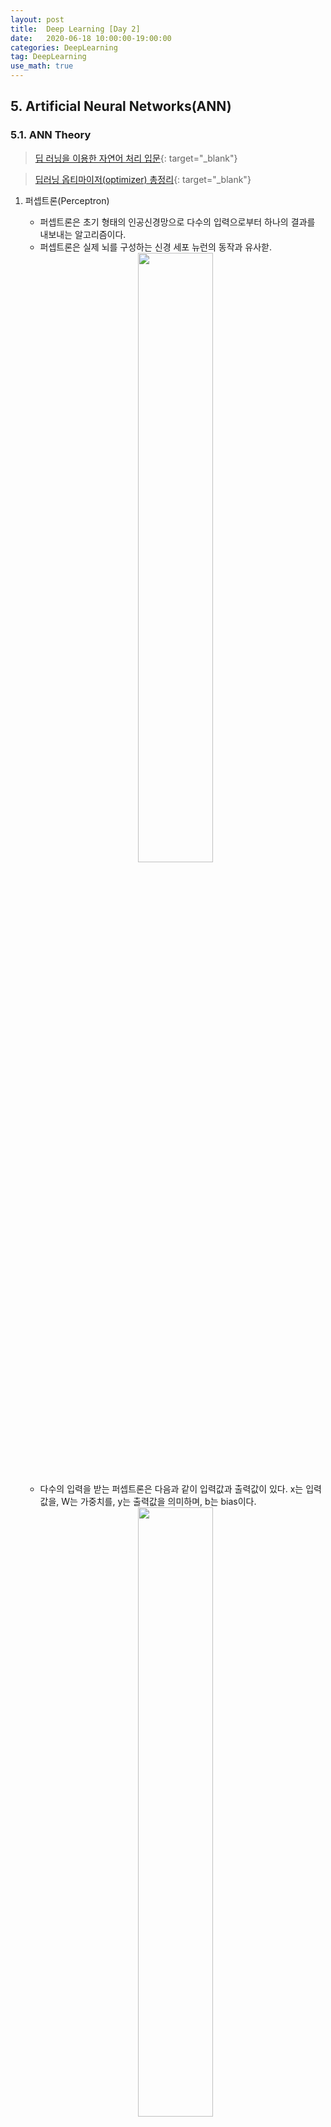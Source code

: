 ```yaml
---
layout: post
title:  Deep Learning [Day 2]
date:   2020-06-18 10:00:00-19:00:00
categories: DeepLearning
tag: DeepLearning
use_math: true
---
```



## 5. Artificial Neural Networks(ANN)
### 5.1. ANN Theory

> [딥 러닝을 이용한 자연어 처리 입문](https://wikidocs.net/36033){: target="_blank"}

> [딥러닝 옵티마이저(optimizer) 총정리](https://hiddenbeginner.github.io/deeplearning/2019/09/22/optimization_algorithms_in_deep_learning.html){: target="_blank"}

1. 퍼셉트론(Perceptron)
    - 퍼셉트론은 초기 형태의 인공신경망으로 다수의 입력으로부터 하나의 결과를 내보내는 알고리즘이다.
    - 퍼셉트론은 실제 뇌를 구성하는 신경 세포 뉴런의 동작과 유사핟.

    <center><img src="/assets/images/deeplearning/31.PNG" width="50%"></center><br>
    
    - 다수의 입력을 받는 퍼셉트론은 다음과 같이 입력값과 출력값이 있다. x는 입력값을, W는 가중치를, y는 출력값을 의미하며, b는 bias이다.
    
    <center><img src="/assets/images/deeplearning/32.PNG" width="50%"></center><br>
    
    - 각각의 입력값에는 각각의 가중치가 존재하는데, 가중치의 값이 클수록 해당 입력값이 중요하다는 것을 의미한다.
    - 이러한 뉴런에서 출력값을 변경시키는 함수를 활성화 함수(Actication Function)이라고 한다.
        + 초기 인공신경망 모델은 활성화 함수를 계단함수를 사용하였지만, 그 외에도 다양한 함수를 사용하기 시작했다(시그모이드, 소프트맥스).
<br><br>

2. 단층 퍼셉트론(Singl-Layer Perception)
    - 퍼셉트론은 단층 퍼셉트론과 다층 퍼셉트론으로 나누어지는데, 단층 퍼셉트론은 값을 보내는 단계와 값을 받아서 출력하는 2개의 단계로만 이루어진다.
    - 각 단계를 층(layer)이라고 부르며, 입력층(input layer)과 출력층(output layer)이 있다.
 
    <center><img src="/assets/images/deeplearning/33.PNG" width="50%"></center><br>

    - 단층 퍼셉트론을 이용한 논리 게이트 연산자
    
        1) AND 게이트
           : 두 개의 입력값이 모두 1인 경우에만 출력값이 1이 나오는 구조
           
          def AND_gate(x1, x2):
              w1=0.5
              w2=0.5
              b=-0.7
              result = x1*w1 + x2*w2 + b
              if result <= 0:
                  return 0
              else:
                  return 1

        2) OR 게이트
           : 두 개의 입력이 모두 0인 경우에 출력값이 0이고, 나머지 경우에는 모두 출력값이 1인 구조

          def OR_gate(x1, x2):
              w1=0.6
              w2=0.6
              b=-0.5
              result = x1*w1 + x2*w2 + b
              if result <= 0:
                  return 0
              else:
                  return 1
    
        <center><img src="/assets/images/deeplearning/34.PNG" width="50%"></center><br>
        <center><img src="/assets/images/deeplearning/35.PNG" width="50%"></center><br>
    
        + 이외에도 논리 게이트를 충족시키는 다양한 가중치와 편향의 값이 있다.
        + 하지만 단층 퍼셉트론으로는 XOR 게이트를 구현할 수 없다.
        + XOR 게이트는 입력값 두 개가 서로 다른값을 가지고 있을 때만 출력값이 1이 되고, 입력값 두 개가 서로 같은 값을 가지면 출력값이 0이 되는 구조이다.
        + 즉, 단층 퍼셉트론은 직선 하나로 두 영역을 나눌 수 있는 문제에 대해서만 구현이 가능하지만, XOR 게이트는 두 개의 직선이 필요하다.

            <center><img src="/assets/images/deeplearning/36.PNG" width="50%"></center><br>
            <center><img src="/assets/images/deeplearning/37.PNG" width="50%"></center><br>

        + XOR 게이트는 직선이 아닌 곡선, 비선형 영역으로 분리하면 구현이 가능하다.
<br><br>

3. 다층 퍼셉트론(Multilayer Perceptron, MLP)
    - 입력층과 출력층 사이에 하나 이상의 중간층이 존재하는 신경망으로 다음 그림에 나타낸 것과 같은 계층구조를 갖는다.

        <center><img src="/assets/images/deeplearning/38.PNG" width="50%"></center><br>  
  
    - 이 때, 입력층과 출력층 사이의 중간층을 은닉층(hidden layer) 이라 부른다.
    - Multilayer perceptron은 단층 perceptron과 유사한 구조를 가지고 있지만 중간층과 각 unit의 입출력 특성을 비선형으로 함으로써 네트워크의 능력을 향상시켜 단층 퍼셉트론의 여러 가지 단점들을 극복했다. 
    - Multilayer perceptron은 층의 갯수가 증가할수록 perceptron이 형성하는 결정 구역의 특성은 더욱 고급화된다. 
    - 이와 같이 은닉층이 2개 이상인 신경망을 심층 신경망(Deep Neural Network, DNN)이라고 한다.
<br><br>

4. 순방향 신경망(Feed-Forward Neural Network, FFNN)
    - 다층 퍼셉트론(MLP)과 같이 입력층에서 출력층 방향으로 연산이 전개되는 신경망을 FFNN이라 한다.
    - 별도로 정의되는 이유는 은닉층의 출력값이 다시 은닉층의 입력으로 사용되는 재귀적인 구조를 가진 RNN이 있기 때문이다.

        <center><img src="/assets/images/deeplearning/39.PNG" width="50%"></center><br>
        <center><img src="/assets/images/deeplearning/40.PNG" width="50%"></center><br>
<br><br>

5. 전결합층(Fully-connected layer, FC, Dense layer)
    - 다층 퍼셉트론의 은닉층과 출력층에 있는 모든 뉴런은 이전 층의 모든 뉴련과 연결되어 있다.
    - 이와 같이 어떤 층의 모든 뉴런이 이전 층의 모든 뉴런과 연결되어 있는 층을 전결합층이라 하며, 모든 은닉층과 출력층이 전결합층이다.
    - 밀집층(Dense layer)이라고도 한다.
<br><br>

6. 활성화 함수(Activation Function)

   1) 선형/비선형 함수
      - 선형 함수는 출력이 입력의 상수배만큼 변하는 직선을 그리는 함수이고, 비선형 함수는 직선 1개로는 그릴 수 없는 함수이다.
      - 인공신경망의 성능을 높이기 위해서는 은닉층을 추가해야 하는데, 활성화 함수를 선형 함수를 사용하게 되면 은닉층을 쌓을 수 없게 된다.
        예를 들어 f(x) = Wx라 할 때, 은닉층을 2개 추가한다고 하면 출력층을 포함해서 y(x) = f(f(f(x)))가 되며 이는 선형적인 구조임을 알 수 있다.
        즉, 선형 함수로 은닉층을 추가하더라도, 1회 추가한 것과 차이를 줄 수 없다.
      - 그렇다고 선형 함수를 사용한 층이 의미가 없다는 것은 아니다. 학습 가능한 가중치가 추가로 생긴다는 점에서 분명히 의미가 있다.
      - 활성화 함수를 사용하는 일반적인 은닉층을 선형층과 대비되는 표현을 사용하면 비선형층이다.
<br><br>

   2) 시그모이드 함수
      - 일반적인 인공신경망의 학습 과정은, 우선 입력에 대해서 순전파(forward propagaion) 연산을 하고, 그리고 순전파 연산을 하고 나온
        예측값과 실제값의 오차를 손실 함수(loss function)을 통해 계산하고, 그리고 이 손실(loss)을 미분을 통해서 기울기(gradient)를 구하고,
        이를 통해 역전파(back propagation)를 수행한다.
      - 시그모이드 함수의 문제점은 미분을 하며 기울기를 구할 때 발생한다. 시그모이드 함수의 출력값이 0 또는 1에 가까워지면, 그래프의
        기울기가 완만해지는 모습을 보여준다.
      - 역전파 과정에서 0에 가까운 기울기가 곱해지면, 기울기 소실(Vanishing Gradient) 문제가 발생한다. 즉, 시그모이드 함수를 사용하는 
        은닉층의 개수가 다수가 될 경우에는 0에 가까운 기울기가 계속 곱해지면 앞단에서는 거의 기울기를 전파받을 수가 없게 되어 가중치가 업데이트가 되지 않아 학습되지 않는다.

    <center><img src="/assets/images/deeplearning/41.PNG" width="50%"></center><br>          
    <center><img src="/assets/images/deeplearning/42.PNG" width="50%"></center><br>
<br><br>

   3) 하이퍼볼릭탄젠트 함수(Hyperbolic tangent function)
      - 하이퍼볼릭탄젠트 함수는 입력값을 -1과 1 사이의 값으로 변환한다.
      - 이 함수 역시 시그모이드 함수와 같은 문제가 발생하지만, 시그모이드 함수와는 달리 0을 중심으로 하고 있기 때문에 반환값의 변환폭이 더 크다.
      - 따라서 기울기 소실 현상이 적은 편이다.

    <center><img src="/assets/images/deeplearning/43.PNG" width="50%"></center><br>
<br><br>

   4) 렐루 함수(ReLU)
      - 가장 많이 사용되고 있는 함수
      - f(x) = max(0, x)로 간단하다.
      - 렐루 함수는 음수를 입력하면 0을 출력하고, 양수를 입력하면 입력값을 그대로 반환한다. 렐루 함수는 특정 양수값에 수렴하지 않으므로
        깊은 신경망에서 시그모이드 함수보다 훨씬 더 잘 작동한다. 뿐만 아니라, 다른 연산보다 속도가 빠르다.
      - 문제는 입력값이 음수이면 기울기가 0이 되기 때문에, 이 뉴런은 다시 회생이 불가능하다. 이 문제를 죽은 렐루(dying ReLU)라고 한다.

    <center><img src="/assets/images/deeplearning/44.PNG" width="50%"></center><br>
<br><br>

   5) 리키 렐루(Leaky ReLU)
      - 죽은 렐루를 보완하기 위한 함수
      - 입력값이 음수일 경우에 0이 아니라 0.0001과 같은 매우 작은 수를 반환한다.
      - f(x) = max(ax, x)로 간단하다. a는 하이퍼파라미터로 Leaky 정도를 결정하며 일반적으로 0.01의 값을 가진다.

    <center><img src="/assets/images/deeplearning/45.PNG" width="50%"></center><br>
<br><br>

   6) 소프트맥스 함수(Softmax function)
      - 분류 문제에서 자주 사용되는 함수
      - 시그모이드 함수처럼 출력층의 뉴런에서 주로 사용되는데, 시그모이드 함수가 두 가지 선택지 중 하나를 고르는 이진 분류(Binary Classification)
        문제에 사용된다면, 소프트맥스 함수는 다중 클래스 분류(Multiclass Classification) 문제에서 주로 사용된다.
    
    <center><img src="/assets/images/deeplearning/46.PNG" width="50%"></center><br>
<br><br>

7. 손실 함수(Loss function)
    - 손실 함수는 실제값과 예측값의 차이를 수치화해주는 함수이다.
    - 오차가 클수록 손실 함수의 값은 크고, 오차가 작을수록 손실 함수의 값은 작아진다.
    - 회귀에서는 평균 제곱 오차(MSE), 분류에서는 크로스 엔트로피(Cross-Entropy)를 주로 사용한다.
    
      1) MSE(Mean Squared Error)
         - 오차 제곱 평균을 의미하며, 연속형 변수를 예측할 때 사용한다.

      2) 크로스 엔트로피(Cross-Entropy)
         - 낮은 확률로 예측해서 맞추거나, 높은 확률로 예측해서 틀리는 경우 손실이 더 크다.
         - 이진 분류의 경우 binary_crossentropy를 사용하며, 다중 클래스 분류의 경우 categorical_crossentropy를 사용한다.
<br><br>

8. 옵티마이저(Optimizer)

<center><img src="/assets/images/deeplearning/47.png" width="50%"></center><br>

- 손실 함수의 값을 줄여나가면서 학습하는 방법은 어떤 옵티마이저를 사용하느냐에 따라 달라진다.
- 배치(Batch)는 가중치 등의 매개변수의 값을 조정하기 위해 사용하는 데이터의 양을 말한다.
- 전체 데이터를 가지고 매개변수의 값을 조정할 수도 있고, 정해준 양의 데이터만 가지고도 매개변수의 값을 조장할 수 있다.

<center><img src="/assets/images/deeplearning/63.PNG" width="50%"></center><br>
<center><img src="/assets/images/deeplearning/48.png" width="50%"></center><br>
<center><img src="/assets/images/deeplearning/64.PNG" width="80%"></center><br>

1) 경사 하강법(Gradient Descent)
  - 경사 하강법은 1차 근사값 발견용 최적화 알고리즘으로, 함수의 기울기를 구하여 기울기가 낮은쪽으로 계속 이동시켜서 극값에 이를 때까지 반복시키는 것이다.
  - 최적화할 함수 f(x)에 대해, 먼저 시작점 X0를 정한다. 현재 X(i)가 주어질 때, 그 다음으로 이동할 점인 X(i+1)은 다음과 같다.
  - Gamma는 이동할 거리를 조절하는 매개변수로, 딥러닝에서는 learning rate라고 생각하면 된다.
    즉, learning rate가 작으면 학습 속도가 느리지만 시간이 다 되어 덜 끝날 수도 있고, learning rate가 크면 속도가 빠르지만 제대로 학습을 못할 수도 있다.

<center><img src="/assets/images/deeplearning/49.PNG" width="50%"></center><br>
<center><img src="/assets/images/deeplearning/50.PNG" width="50%"></center><br><br><br>

  1-1) 배치 경사 하강법(Batch Gradient Descent)  
        - 배치 경사 하강법은 옵티마이저 중 하나로 오차를 구할 때 전체 데이터를 고려한다.  
        - 머신러닝에서 1번의 훈련 횟수를 1 에포크라고 하는데, 배치 경사 하강법은 한 번의 에포크에 모든 매개변수 업데이트를 한 번 수행한다.  
        - 배치 경사 하강법은 전체 데이터를 고려해서 학습하기 때문에, 에포크당 시간이 오래 걸리고 메모리를 많이 잡아먹지만, 글로벌 미니멈을 찾을 수 있다.  

> model.fit(X_train, y_train, batch_size=len(trainX))

<br><br>

  1-2) 확률적 경사 하강법(Stochastic Gradient Descent)  
        - 기존의 경사 하강법의 시간이 오래 걸리는 단점을 보완하기 위해, 매개변수 값을 조정 시 전체 데이터가 아니라 랜덤으로 선택한 하나의 데이터에 대해서만 계산한다.  
        - 매개변수의 변경폭이 불안정하고, 배치 경사 하강법보다 정확도가 낮을 수 있지만, 속도는 빠르다.  

> model.fit(X_train, y_train, batch_size=1)

<br><br>

  1-3) 미니 배치 경사 하강법(Mini-Batch Gradient Descent)  
        - 정해진 양에 대해서만 계산하여 매개변수의 값을 조정하는 경사 하강법  
        - batch_size 인자를 넘겨 mini batch 사이즈를 결정하고, mini batch 사이즈의 데이터마다 손실 함수를 만들어 gradient를 계산하여 파라미터를 업데이트한다.  
        - 전체 데이터를 계산하는 것보다 빠르며, SGD보다 안정적임.  
        - 가장 많이 사용되는 경사 하강법이다.  

> model.fit(X_train, y_train, batch_size=32) #32를 배치 크기로 하였을 경우

<br><br>

2) 모멘텀(Momentum)
  - 모멘텀은 관성이라는 물리학의 법칙을 응용한 방법
  - SGD에서 계산된 접선의 기울기에 한 시점(step) 전의 접선의 기울기값을 일정한 비율만큼 반영한다.
  - 즉, 현재 파라미터를 업데이트할 때, 이전의 기울기(gradient)들도 포함해서 계산한다.
  - 이러한 방식은 로컬 미니멈에 도달하였을 때, 기울기가 0이라서 기존의 경사 하강법이라면 글로벌 미니멈으로 잘못 인식하여 계산하였지만,
    모멘텀을 이용하여 조절하면 로컬 미니멈에서 탈출하는 효과를 얻을 수 있다.

<center><img src="/assets/images/deeplearning/51.PNG" width="50%"></center><br>    
<center><img src="/assets/images/deeplearning/54.PNG" width="50%"></center><br>    

  - theta를 미지수로 갖는 목적함수 J(thetha)
  - learning rate를 나타내는 gamma
  - 이전 gradient들의 영향력을 매 업데이트마다 r(momentum)배씩 감소시킨다.

> keras.optimizers.SGD(lr=0.01, momentum=0.9)

<br><br>

3) NAG(Nesterov accelerated gradient)
  - 모멘텀을 사용한 SGD에서 관성의 성질에 따라 글로벌 미니멈을 향해 앞으로 나아가는 것은 굉장히 좋지만,
    밑면에 다다랐을 때쯤 앞에 압정이 있는 것을 발견하더라도 관성 때문에 앞으로 나아가다가 박혀버리는 꼴이 발생할 수 있다.
  - NAG는 이러한 문제를 해결하기 위해 앞을 미리 보고 현재의 관성을 조절하여 업데이트 크기를 바꾸는 방식이다.
  - 현재의 위치에서 미래의 위치를 계산하기 위해 목적함수의 theta를 아래와 같이 변경해준다.
  - 따라서 Momentum 방식의 빠른 이동에 대한 장점을 가지면서, 적절한 시점에 멈추면서 동작하여 더욱 효과적으로 이동한다.

<center><img src="/assets/images/deeplearning/53.PNG" width="50%"></center><br><br><br>

4) Adagrad
  - 지금까지의 방법은 모든 파라미터에 대해 같은 learning rate를 적용한다는 점이다. 하지만, 동일한 학습률을 적용하는 것은 비효율적이다.
  - 비효율적인 이유는, 예를 들어 A, B, C 레이어 중 B의 레이어가 주로 0값이 많이 나온다고 가정하자. 그러면 B에 해당하는 가중치의 값은 자연스럽게
    0이 되면서 손실 함수에서도 Wb의 값의 term이 없어질 것이다. 문제는 이후에 데이터가 업데이트 되어서 0이 아닌 B의 값이 등장하게 되면
    그동안 상대적으로 Wb의 값이 조금 업데이트되었기 때문에 글로벌 미니멈 지점까지 한참 남은 상태이다. 따라서 가가 파라미터의 업데이트 빈도 수에 따라
    업데이트 크기를 다르게 해주는 것이 효율적일 수 있다.
  - 각 매개변수에 서로 다른 학습률(learning rate)을 적용한다.
  - 변화가 많은 매개변수는 학습률이 작게 설정되고, 변화가 적은 매개변수는 학습률을 높게 설정한다.

<center><img src="/assets/images/deeplearning/52.png" width="50%"></center><br>    
<center><img src="/assets/images/deeplearning/55.PNG" width="50%"></center><br>

  - Adagrad는 위에 있는 iteration(t)이 증가하면서 learning rate가 작아진다는 문제가 있다.

> keras.optimizers.Adagrad(lr=0.01, epsilon=1e-6)

<br><br>

5) Adadelta
  - Adadelta는 Adagrad의 learning rate의 소실 문제를 해결하기 위한 알고리즘이다.
  - 이전의 모든 gradient의 정보를 저장하는 것이 아니라, 이전의 크기 w(window)개의 gradient의 정보만을 저장한다.
  - 또한, gradient의 제곱의 합을 저장하지 않고, gradient의 제곱에 대한 기댓값을 저장한다.

<center><img src="/assets/images/deeplearning/56.PNG" width="50%"></center><br>    
<center><img src="/assets/images/deeplearning/57.PNG" width="50%"></center><br>

> keras.optimizers.Adadelta(lr=1.0, rho=0.95, epsilon=None, decay=0.0)

<br><br>

6) RMSprop
  - RMSprop 역시 Adagrad의 learning rate의 소실 문제를 해결하기 위한 알고리즘이다.
  - 일반적으로 순환 신경망(RNN)에서 자주 사용된다.
  - 이전의 정보의 업데이트는 가중치를 적게 부여하고, 최근 업데이트에는 가중치를 많게 부여하는 형태이다.

<center><img src="/assets/images/deeplearning/58.PNG" width="50%"></center><br>

> keras.optimizers.RMSprop(lr=0.001, rho=0.9, epsilon=None, decay=0.0)

<br><br>

7) Adam(Adaptive Moment Estimation)
  - Adam은 RMSprop와 Momentum을 합친 듯한 방법으로, 방향과 학습률 모두를 잡기 위한 방법이다.
  - 각 파라미터마다 다른 크기의 업데이트를 적용한다.

<center><img src="/assets/images/deeplearning/59.PNG" width="50%"></center><br>    
<center><img src="/assets/images/deeplearning/60.PNG" width="50%"></center><br>

> keras.optimizers.Adam(lr=0.001, beta_1=0.9, beta_2=0.999, epsilon=None, decay=0.0, amsgrad=False)

<br><br>

8) AdaMax
  - Adam에서의 가중치 업데이트에 대한 규칙은 현재와 과거의 gradient를 개별적으로 보고 있다.
  - 이를 표준화 시키면 다음과 같은데, 이는 p가 커질수록 불안정해진다.

<center><img src="/assets/images/deeplearning/65.PNG" width="50%"></center><br>

  - 하지만 p를 무한대로 보내게 되면, 놀랍게도 안정적인 알고리즘을 보여준다.

<center><img src="/assets/images/deeplearning/61.PNG" width="50%"></center><br>    
<center><img src="/assets/images/deeplearning/62.PNG" width="50%"></center><br>

> keras.optimizers.Adamax(lr=0.002, beta_1=0.9, beta_2=0.999, epsilon=None, decay=0.0)

<br><br>

9) NAdam(Nesterov-accelerated Adaptive Momentum Adam)
  - NAdam은 NAG와 Adam을 섞은 방법이다.
  - Adam에서 momentum 대신에 NAG를 사용하여, 미래의 momentum을 사용한 효과를 가진다.

<center><img src="/assets/images/deeplearning/66.PNG" width="50%"></center><br>

> keras.optimizers.Nadam(lr=0.002, beta_1=0.9, beta_2=0.999, epsilon=None, schedule_decay=0.004)

<br><br>

